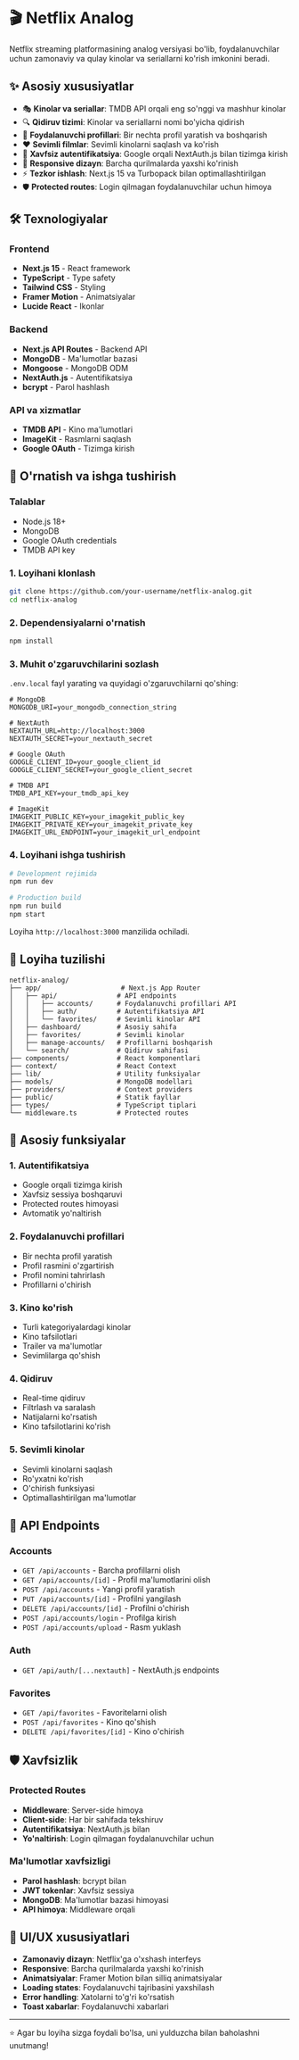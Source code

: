 # 🎬 Netflix Analog

Netflix streaming platformasining analog versiyasi bo'lib, foydalanuvchilar uchun zamonaviy va qulay kinolar va seriallarni ko'rish imkonini beradi.

## ✨ Asosiy xususiyatlar

- 🎭 **Kinolar va seriallar**: TMDB API orqali eng so'nggi va mashhur kinolar
- 🔍 **Qidiruv tizimi**: Kinolar va seriallarni nomi bo'yicha qidirish
- 👤 **Foydalanuvchi profillari**: Bir nechta profil yaratish va boshqarish
- ❤️ **Sevimli filmlar**: Sevimli kinolarni saqlash va ko'rish
- 🔐 **Xavfsiz autentifikatsiya**: Google orqali NextAuth.js bilan tizimga kirish
- 📱 **Responsive dizayn**: Barcha qurilmalarda yaxshi ko'rinish
- ⚡ **Tezkor ishlash**: Next.js 15 va Turbopack bilan optimallashtirilgan
- 🛡️ **Protected routes**: Login qilmagan foydalanuvchilar uchun himoya

## 🛠️ Texnologiyalar

### Frontend
- **Next.js 15** - React framework
- **TypeScript** - Type safety
- **Tailwind CSS** - Styling
- **Framer Motion** - Animatsiyalar
- **Lucide React** - Ikonlar

### Backend
- **Next.js API Routes** - Backend API
- **MongoDB** - Ma'lumotlar bazasi
- **Mongoose** - MongoDB ODM
- **NextAuth.js** - Autentifikatsiya
- **bcrypt** - Parol hashlash

### API va xizmatlar
- **TMDB API** - Kino ma'lumotlari
- **ImageKit** - Rasmlarni saqlash
- **Google OAuth** - Tizimga kirish

## 🚀 O'rnatish va ishga tushirish

### Talablar
- Node.js 18+ 
- MongoDB
- Google OAuth credentials
- TMDB API key

### 1. Loyihani klonlash
```bash
git clone https://github.com/your-username/netflix-analog.git
cd netflix-analog
```

### 2. Dependensiyalarni o'rnatish
```bash
npm install
```

### 3. Muhit o'zgaruvchilarini sozlash
`.env.local` fayl yarating va quyidagi o'zgaruvchilarni qo'shing:

```env
# MongoDB
MONGODB_URI=your_mongodb_connection_string

# NextAuth
NEXTAUTH_URL=http://localhost:3000
NEXTAUTH_SECRET=your_nextauth_secret

# Google OAuth
GOOGLE_CLIENT_ID=your_google_client_id
GOOGLE_CLIENT_SECRET=your_google_client_secret

# TMDB API
TMDB_API_KEY=your_tmdb_api_key

# ImageKit
IMAGEKIT_PUBLIC_KEY=your_imagekit_public_key
IMAGEKIT_PRIVATE_KEY=your_imagekit_private_key
IMAGEKIT_URL_ENDPOINT=your_imagekit_url_endpoint
```

### 4. Loyihani ishga tushirish
```bash
# Development rejimida
npm run dev

# Production build
npm run build
npm start
```

Loyiha `http://localhost:3000` manzilida ochiladi.

## 📁 Loyiha tuzilishi

```
netflix-analog/
├── app/                    # Next.js App Router
│   ├── api/               # API endpoints
│   │   ├── accounts/      # Foydalanuvchi profillari API
│   │   ├── auth/          # Autentifikatsiya API
│   │   └── favorites/     # Sevimli kinolar API
│   ├── dashboard/         # Asosiy sahifa
│   ├── favorites/         # Sevimli kinolar
│   ├── manage-accounts/   # Profillarni boshqarish
│   └── search/            # Qidiruv sahifasi
├── components/            # React komponentlari
├── context/               # React Context
├── lib/                   # Utility funksiyalar
├── models/                # MongoDB modellari
├── providers/             # Context providers
├── public/                # Statik fayllar
├── types/                 # TypeScript tiplari
└── middleware.ts          # Protected routes
```

## 🎯 Asosiy funksiyalar

### 1. Autentifikatsiya
- Google orqali tizimga kirish
- Xavfsiz sessiya boshqaruvi
- Protected routes himoyasi
- Avtomatik yo'naltirish

### 2. Foydalanuvchi profillari
- Bir nechta profil yaratish
- Profil rasmini o'zgartirish
- Profil nomini tahrirlash
- Profillarni o'chirish

### 3. Kino ko'rish
- Turli kategoriyalardagi kinolar
- Kino tafsilotlari
- Trailer va ma'lumotlar
- Sevimlilarga qo'shish

### 4. Qidiruv
- Real-time qidiruv
- Filtrlash va saralash
- Natijalarni ko'rsatish
- Kino tafsilotlarini ko'rish

### 5. Sevimli kinolar
- Sevimli kinolarni saqlash
- Ro'yxatni ko'rish
- O'chirish funksiyasi
- Optimallashtirilgan ma'lumotlar

## 🔧 API Endpoints

### Accounts
- `GET /api/accounts` - Barcha profillarni olish
- `GET /api/accounts/[id]` - Profil ma'lumotlarini olish
- `POST /api/accounts` - Yangi profil yaratish
- `PUT /api/accounts/[id]` - Profilni yangilash
- `DELETE /api/accounts/[id]` - Profilni o'chirish
- `POST /api/accounts/login` - Profilga kirish
- `POST /api/accounts/upload` - Rasm yuklash

### Auth
- `GET /api/auth/[...nextauth]` - NextAuth.js endpoints

### Favorites
- `GET /api/favorites` - Favoritelarni olish
- `POST /api/favorites` - Kino qo'shish
- `DELETE /api/favorites/[id]` - Kino o'chirish

## 🛡️ Xavfsizlik

### Protected Routes
- **Middleware**: Server-side himoya
- **Client-side**: Har bir sahifada tekshiruv
- **Autentifikatsiya**: NextAuth.js bilan
- **Yo'naltirish**: Login qilmagan foydalanuvchilar uchun

### Ma'lumotlar xavfsizligi
- **Parol hashlash**: bcrypt bilan
- **JWT tokenlar**: Xavfsiz sessiya
- **MongoDB**: Ma'lumotlar bazasi himoyasi
- **API himoya**: Middleware orqali

## 🎨 UI/UX xususiyatlari

- **Zamonaviy dizayn**: Netflix'ga o'xshash interfeys
- **Responsive**: Barcha qurilmalarda yaxshi ko'rinish
- **Animatsiyalar**: Framer Motion bilan silliq animatsiyalar
- **Loading states**: Foydalanuvchi tajribasini yaxshilash
- **Error handling**: Xatolarni to'g'ri ko'rsatish
- **Toast xabarlar**: Foydalanuvchi xabarlari

---

⭐ Agar bu loyiha sizga foydali bo'lsa, uni yulduzcha bilan baholashni unutmang!
